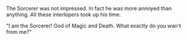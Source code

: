 The Sorcerer was not impressed. In fact he was more annoyed than anything. All these interlopers took up his time.

"I am the Sorcerer! God of Magic and Death. What exactly do you wan't from me?"